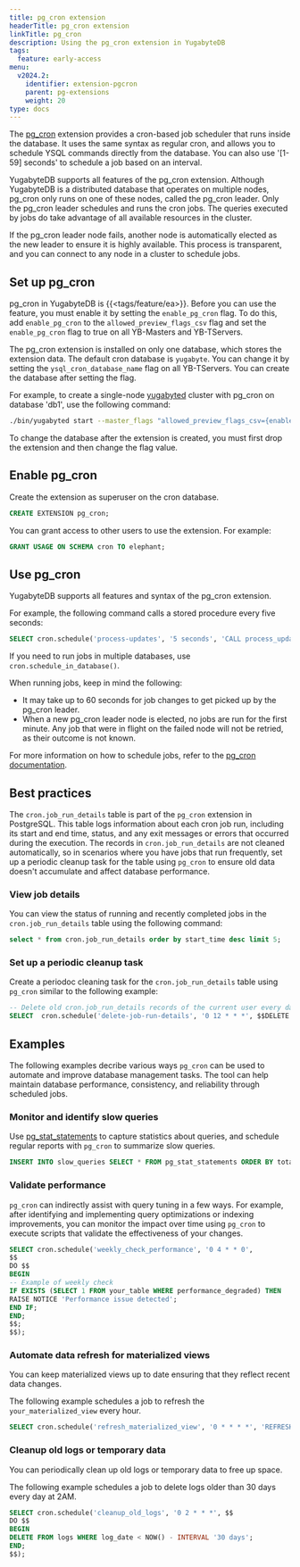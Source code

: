 ```yaml
---
title: pg_cron extension
headerTitle: pg_cron extension
linkTitle: pg_cron
description: Using the pg_cron extension in YugabyteDB
tags:
  feature: early-access
menu:
  v2024.2:
    identifier: extension-pgcron
    parent: pg-extensions
    weight: 20
type: docs
---
```


The [pg_cron](https://github.com/citusdata/pg_cron) extension provides a cron-based job scheduler that runs inside the database. It uses the same syntax as regular cron, and allows you to schedule YSQL commands directly from the database. You can also use '[1-59] seconds' to schedule a job based on an interval.

YugabyteDB supports all features of the pg_cron extension. Although YugabyteDB is a distributed database that operates on multiple nodes, pg_cron only runs on one of these nodes, called the pg_cron leader. Only the pg_cron leader schedules and runs the cron jobs. The queries executed by jobs do take advantage of all available resources in the cluster.

If the pg_cron leader node fails, another node is automatically elected as the new leader to ensure it is highly available. This process is transparent, and you can connect to any node in a cluster to schedule jobs.

## Set up pg_cron

pg_cron in YugabyteDB is {{<tags/feature/ea>}}. Before you can use the feature, you must enable it by setting the `enable_pg_cron` flag. To do this, add `enable_pg_cron` to the `allowed_preview_flags_csv` flag and set the `enable_pg_cron` flag to true on all YB-Masters and YB-TServers.

The pg_cron extension is installed on only one database, which stores the extension data. The default cron database is `yugabyte`. You can change it by setting the `ysql_cron_database_name` flag on all YB-TServers. You can create the database after setting the flag.

For example, to create a single-node [yugabyted](../../../../reference/configuration/yugabyted/) cluster with pg_cron on database 'db1', use the following command:

```sh
./bin/yugabyted start --master_flags "allowed_preview_flags_csv={enable_pg_cron},enable_pg_cron=true" --tserver_flags "allowed_preview_flags_csv={enable_pg_cron},enable_pg_cron=true,ysql_cron_database_name=db1" --ui false
```

To change the database after the extension is created, you must first drop the extension and then change the flag value.

## Enable pg_cron

Create the extension as superuser on the cron database.

```sql
CREATE EXTENSION pg_cron;
```

You can grant access to other users to use the extension. For example:

```sql
GRANT USAGE ON SCHEMA cron TO elephant;
```

## Use pg_cron

YugabyteDB supports all features and syntax of the pg_cron extension.

For example, the following command calls a stored procedure every five seconds:

```sql
SELECT cron.schedule('process-updates', '5 seconds', 'CALL process_updates()');
```

If you need to run jobs in multiple databases, use `cron.schedule_in_database()`.

When running jobs, keep in mind the following:

- It may take up to 60 seconds for job changes to get picked up by the pg_cron leader.
- When a new pg_cron leader node is elected, no jobs are run for the first minute. Any job that were in flight on the failed node will not be retried, as their outcome is not known.

For more information on how to schedule jobs, refer to the [pg_cron documentation](https://github.com/yugabyte/yugabyte-db/blob/master/src/postgres/third-party-extensions/pg_cron/README.md).

## Best practices

The `cron.job_run_details` table is part of the `pg_cron` extension in PostgreSQL. This table logs information about each cron job run, including its start and end time, status, and any exit messages or errors that occurred during the execution. The records in `cron.job_run_details` are not cleaned automatically, so in scenarios where you have jobs that run frequently, set up a periodic cleanup task for the table using `pg_cron` to ensure old data doesn't accumulate and affect database performance.

### View job details

You can view the status of running and recently completed jobs in the `cron.job_run_details` table using the following command:

```sql
select * from cron.job_run_details order by start_time desc limit 5;
```

### Set up a periodic cleanup task

Create a periodoc cleaning task for the `cron.job_run_details` table using `pg_cron` similar to the following example:

```sql
-- Delete old cron.job_run_details records of the current user every day at noon
SELECT  cron.schedule('delete-job-run-details', '0 12 * * *', $$DELETE FROM cron.job_run_details WHERE end_time < now() - interval '7 days'$$);
```

## Examples

The following examples decribe various ways `pg_cron` can be used to automate and improve database management tasks. The tool can help maintain database performance, consistency, and reliability through scheduled jobs.

### Monitor and identify slow queries

Use [pg_stat_statements](../extension-pgstatstatements/) to capture statistics about queries, and schedule regular reports with `pg_cron` to summarize slow queries.

```sql
INSERT INTO slow_queries SELECT * FROM pg_stat_statements ORDER BY total_time DESC LIMIT 10;
```

### Validate performance

`pg_cron` can indirectly assist with query tuning in a few ways. For example, after identifying and implementing query optimizations or indexing improvements, you can monitor the impact over time using `pg_cron` to execute scripts that validate the effectiveness of your changes.

```sql
SELECT cron.schedule('weekly_check_performance', '0 4 * * 0',
$$
DO $$
BEGIN
-- Example of weekly check
IF EXISTS (SELECT 1 FROM your_table WHERE performance_degraded) THEN
RAISE NOTICE 'Performance issue detected';
END IF;
END;
$$;
$$);
```

### Automate data refresh for materialized views

You can keep materialized views up to date ensuring that they reflect recent data changes.

The following example schedules a job to refresh the `your_materialized_view` every hour.

```sql
SELECT cron.schedule('refresh_materialized_view', '0 * * * *', 'REFRESH MATERIALIZED VIEW your_materialized_view');
```

### Cleanup old logs or temporary data

You can periodically clean up old logs or temporary data to free up space.

The following example schedules a job to delete logs older than 30 days every day at 2AM.

```sql
SELECT cron.schedule('cleanup_old_logs', '0 2 * * *', $$
DO $$
BEGIN
DELETE FROM logs WHERE log_date < NOW() - INTERVAL '30 days';
END;
$$);
```
